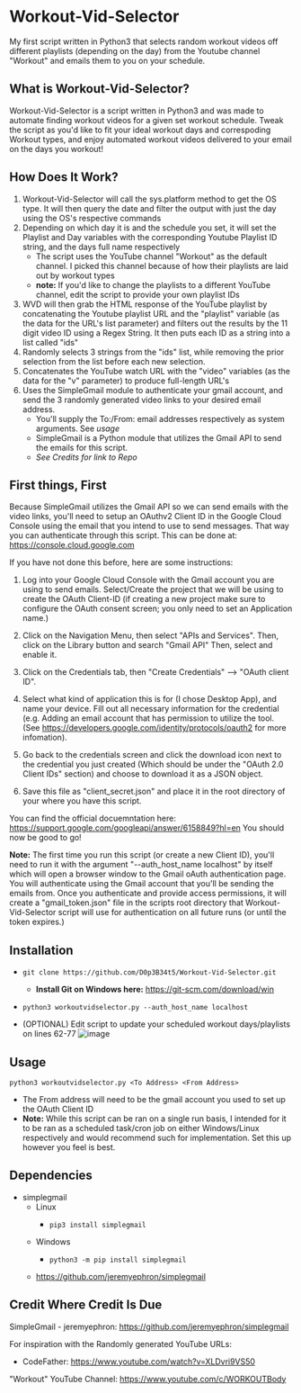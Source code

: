 # Workout-Vid-Selector
My first script written in Python3 that selects random workout videos off different playlists (depending on the day) from the Youtube channel "Workout" and emails them to you on your schedule. 


## What is Workout-Vid-Selector?
Workout-Vid-Selector is a script written in Python3 and was made to automate finding workout videos for a given set workout schedule. Tweak the script as you'd like to fit your ideal workout days and correspoding Workout types, and enjoy automated workout videos delivered to your email on the days you workout! 

## How Does It Work? 
  1. Workout-Vid-Selector will call the sys.platform method to get the OS type. It will then query the date and filter the output with just the day using the OS's respective commands
  2. Depending on which day it is and the schedule you set, it will set the Playlist and Day variables with the corresponding Youtube Playlist ID string, and the days full name respectively
      - The script uses the YouTube channel "Workout" as the default channel. I picked this channel because of how their playlists are laid out by workout types
      - **note:** If you'd like to change the playlists to a different YouTube channel, edit the script to provide your own playlist IDs
  3. WVD will then grab the HTML response of the YouTube playlist by concatenating the Youtube playlist URL and the "playlist" variable (as the data for the URL's list parameter) and filters out the results by the 11 digit video ID using a Regex String. It then puts each ID as a string into a list called "ids"
  4. Randomly selects 3 strings from the "ids" list, while removing the prior selection from the list before each new selection. 
  5. Concatenates the YouTube watch URL with the "video" variables (as the data for the "v" parameter) to produce full-length URL's
  6. Uses the SimpleGmail module to authenticate your gmail account, and send the 3 randomly generated video links to your desired email address.
      - You'll supply the To:/From: email addresses respectively as system arguments. See *usage*
      - SimpleGmail is a Python module that utilizes the Gmail API to send the emails for this script.
      - *See Credits for link to Repo*

## First things, First 
Because SimpleGmail utilizes the Gmail API so we can send emails with the video links, you'll need to setup an OAuthv2 Client ID in the Google Cloud Console using the email that you intend to use to send messages. That way you can authenticate through this script. This can be done at: https://console.cloud.google.com

If you have not done this before, here are some instructions:

  1. Log into your Google Cloud Console with the Gmail account you are using to send emails. Select/Create the project that we will be using to create the OAuth Client-ID (if creating a new project make sure to configure the OAuth consent screen; you only need to set an Application name.)

  2. Click on the Navigation Menu, then select "APIs and Services". Then, click on the Library button and search "Gmail API" Then, select and enable it.

  3. Click on the Credentials tab, then "Create Credentials" --> "OAuth client ID".

  4. Select what kind of application this is for (I chose Desktop App), and name your device. Fill out all necessary information for the credential (e.g. Adding an email account that has permission to utilize the tool. (See https://developers.google.com/identity/protocols/oauth2 for more infomation).

  5. Go back to the credentials screen and click the download icon next to the credential you just created (Which should be under the "OAuth 2.0 Client IDs" section) and choose to download it as a JSON object.

  6. Save this file as "client_secret.json" and place it in the root directory of your where you have this script.

You can find the official docuemntation here: https://support.google.com/googleapi/answer/6158849?hl=en
You should now be good to go!

**Note:** The first time you run this script (or create a new Client ID), you'll need to run it with the argument "--auth_host_name localhost" by itself which will open a browser window to the Gmail oAuth authentication page. You will authenticate using the Gmail account that you'll be sending the emails from. Once you authenticate and provide access permissions, it will create a "gmail_token.json" file in the scripts root directory that Workout-Vid-Selector script will use for authentication on all future runs (or until the token expires.)

## Installation
 -     git clone https://github.com/D0p3B34t5/Workout-Vid-Selector.git
   -  **Install Git on Windows here:** https://git-scm.com/download/win
 -     python3 workoutvidselector.py --auth_host_name localhost
  - (OPTIONAL) Edit script to update your scheduled workout days/playlists on lines 62-77
![image](https://user-images.githubusercontent.com/98996357/186215613-bbdff411-39df-4a51-ab5b-6322287d8b4c.png)

  
## Usage
    python3 workoutvidselector.py <To Address> <From Address>
- The From address will need to be the gmail account you used to set up the OAuth Client ID
 - **Note:** While this script can be ran on a single run basis, I intended for it to be ran as a scheduled task/cron job on either Windows/Linux respectively and would recommend such for implementation. Set this up however you feel is best.
## Dependencies 
  - simplegmail
    - Linux
      -     pip3 install simplegmail
    - Windows
      -     python3 -m pip install simplegmail
     - https://github.com/jeremyephron/simplegmail

## Credit Where Credit Is Due
SimpleGmail - jeremyephron: https://github.com/jeremyephron/simplegmail


For inspiration with the Randomly generated YouTube URLs:
  - CodeFather: https://www.youtube.com/watch?v=XLDvri9VS50

"Workout" YouTube Channel: https://www.youtube.com/c/WORKOUTBody


